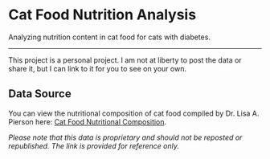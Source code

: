 # Cat Food Nutrition Analysis

Analyzing nutrition content in cat food for cats with diabetes.
***

This project is a personal project. I am not at liberty to post the data or share it, but I can link to it for you to see on your own.

## Data Source
You can view the nutritional composition of cat food compiled by Dr. Lisa A. Pierson here: [Cat Food Nutritional Composition](https://catinfo.org/docs/CatFoodProteinFatCarbPhosphorusChart.pdf).

*Please note that this data is proprietary and should not be reposted or republished. The link is provided for reference only.*

